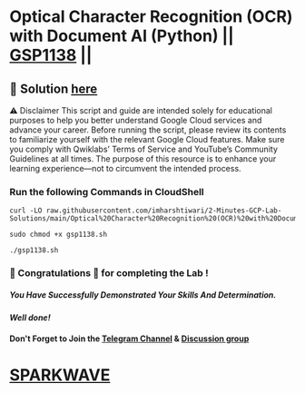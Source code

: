 # Optical Character Recognition (OCR) with Document AI (Python) || [GSP1138](https://www.cloudskillsboost.google/games/6393/labs/40257) ||

## 🔑 Solution [here](https://www.youtube.com/@sparkwave.01)

⚠️ Disclaimer
This script and guide are intended solely for educational purposes to help you better understand Google Cloud services and advance your career. Before running the script, please review its contents to familiarize yourself with the relevant Google Cloud features. Make sure you comply with Qwiklabs’ Terms of Service and YouTube’s Community Guidelines at all times. The purpose of this resource is to enhance your learning experience—not to circumvent the intended process.

### Run the following Commands in CloudShell

```
curl -LO raw.githubusercontent.com/imharshtiwari/2-Minutes-GCP-Lab-Solutions/main/Optical%20Character%20Recognition%20(OCR)%20with%20Document%20AI%20Python/gsp1138.sh

sudo chmod +x gsp1138.sh

./gsp1138.sh
```

### 🐼 Congratulations 🎉 for completing the Lab !

##### *You Have Successfully Demonstrated Your Skills And Determination.*

#### *Well done!*

#### Don't Forget to Join the [Telegram Channel](https://t.me/sparkwave.01) & [Discussion group](https://t.me/sparkwave.01chats)

# [SPARKWAVE](https://www.youtube.com/@sparkwave.01)
